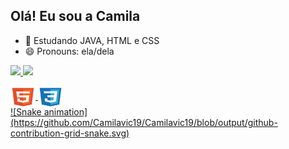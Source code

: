 ## Olá! Eu sou a Camila

- 🌱 Estudando JAVA, HTML e CSS
- 😄 Pronouns: ela/dela

 <div>
  <a href="https://github.com/Camilavic19">
  <img height="180em" src="https://github-readme-stats.vercel.app/api?username=Camilavic19&show_icons=true&theme=dracula&include_all_commits=true&count_private=true"/>
  <img height="180em" src="https://github-readme-stats.vercel.app/api/top-langs/?username=Camilavic19&layout=compact&langs_count=7&theme=dracula"/>
</div>
<div style="display: inline_block"><br>
  <img align="center" alt="Rafa-HTML" height="30" width="40" src="https://raw.githubusercontent.com/devicons/devicon/master/icons/html5/html5-original.svg">
  <img align="center" alt="Rafa-CSS" height="30" width="40" src="https://raw.githubusercontent.com/devicons/devicon/master/icons/css3/css3-original.svg">
</div>
<div>
  ![Snake animation](https://github.com/Camilavic19/Camilavic19/blob/output/github-contribution-grid-snake.svg)
  </div>
